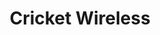 ---
title: "Cricket Wireless"
url: /houston/cricket-wireless-aldine-westfield-road/
shop: mobile phone
---